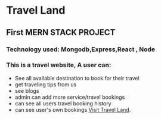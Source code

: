 # Travel Land
## First MERN STACK PROJECT
### Technology used: Mongodb,Express,React , Node
### This is a travel website, A user can:
* See all available destination to book for their travel
* get traveling tips from us
* see blogs
* admin can add more service/travel bookings
* can see all users travel booking history
* can see user's own bookings
[Visit Travel Land](https://travel-land-imtiaz-full-stack-mern.netlify.app/).

